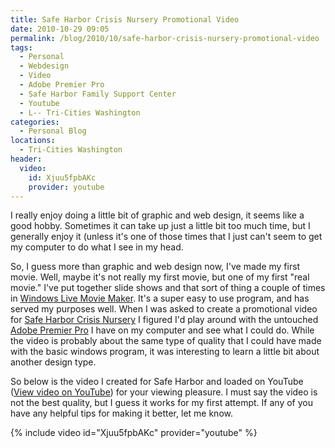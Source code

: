 ```yaml
---
title: Safe Harbor Crisis Nursery Promotional Video
date: 2010-10-29 09:05
permalink: /blog/2010/10/safe-harbor-crisis-nursery-promotional-video
tags:
  - Personal
  - Webdesign
  - Video
  - Adobe Premier Pro
  - Safe Harbor Family Support Center
  - Youtube
  - L-- Tri-Cities Washington
categories:
  - Personal Blog
locations: 
  - Tri-Cities Washington
header:
  video:
    id: Xjuu5fpbAKc
    provider: youtube
---
```


I really enjoy doing a little bit of graphic and web design, it seems like a good hobby. Sometimes it can take up just a little bit too much time, but I generally enjoy it (unless it's one of those times that I just can't seem to get my computer to do what I see in my head.

So, I guess more than graphic and web design now, I've made my first movie. Well, maybe it's not really my first movie, but one of my first "real movie." I've put together slide shows and that sort of thing a couple of times in [Windows Live Movie Maker][1]. It's a super easy to use program, and has served my purposes well. When I was asked to create a promotional video for [Safe Harbor Crisis Nursery][2] I figured I'd play around with the untouched [Adobe Premier Pro][3] I have on my computer and see what I could do. While the video is probably about the same type of quality that I could have made with the basic windows program, it was interesting to learn a little bit about another design type.

   [1]: http://goo.gl/a8RO (Window's Live Movie Maker)
   [2]: http://crisis-nursery.org (Safe Harbor Crisis Nursery)
   [3]: http://www.adobe.com/products/premiere/ (Adobe Premier Pro)

So below is the video I created for Safe Harbor and loaded on YouTube ([View video on YouTube][4]) for your viewing pleasure. I must say the video is not the best quality, but I guess it works for my first attempt. If any of you have any helpful tips for making it better, let me know.

   [4]: http://youtu.be/Xjuu5fpbAKc (View on YouTube)

 
{% include video id="Xjuu5fpbAKc" provider="youtube" %}
